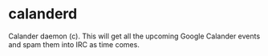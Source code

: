 calanderd
=========

Calander daemon (c). This will get all the upcoming Google Calander events and spam them into IRC as time comes.
